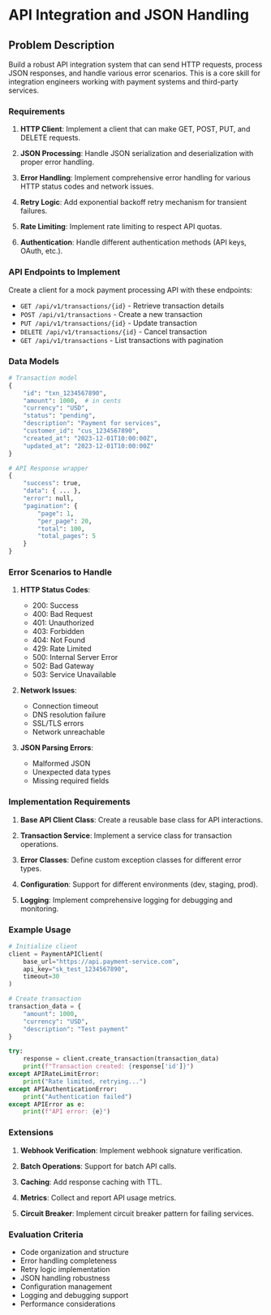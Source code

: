 # API Integration and JSON Handling

## Problem Description

Build a robust API integration system that can send HTTP requests, process JSON responses, and handle various error scenarios. This is a core skill for integration engineers working with payment systems and third-party services.

### Requirements

1. **HTTP Client**: Implement a client that can make GET, POST, PUT, and DELETE requests.

2. **JSON Processing**: Handle JSON serialization and deserialization with proper error handling.

3. **Error Handling**: Implement comprehensive error handling for various HTTP status codes and network issues.

4. **Retry Logic**: Add exponential backoff retry mechanism for transient failures.

5. **Rate Limiting**: Implement rate limiting to respect API quotas.

6. **Authentication**: Handle different authentication methods (API keys, OAuth, etc.).

### API Endpoints to Implement

Create a client for a mock payment processing API with these endpoints:

- `GET /api/v1/transactions/{id}` - Retrieve transaction details
- `POST /api/v1/transactions` - Create a new transaction
- `PUT /api/v1/transactions/{id}` - Update transaction
- `DELETE /api/v1/transactions/{id}` - Cancel transaction
- `GET /api/v1/transactions` - List transactions with pagination

### Data Models

```python
# Transaction model
{
    "id": "txn_1234567890",
    "amount": 1000,  # in cents
    "currency": "USD",
    "status": "pending",
    "description": "Payment for services",
    "customer_id": "cus_1234567890",
    "created_at": "2023-12-01T10:00:00Z",
    "updated_at": "2023-12-01T10:00:00Z"
}

# API Response wrapper
{
    "success": true,
    "data": { ... },
    "error": null,
    "pagination": {
        "page": 1,
        "per_page": 20,
        "total": 100,
        "total_pages": 5
    }
}
```

### Error Scenarios to Handle

1. **HTTP Status Codes**:
   - 200: Success
   - 400: Bad Request
   - 401: Unauthorized
   - 403: Forbidden
   - 404: Not Found
   - 429: Rate Limited
   - 500: Internal Server Error
   - 502: Bad Gateway
   - 503: Service Unavailable

2. **Network Issues**:
   - Connection timeout
   - DNS resolution failure
   - SSL/TLS errors
   - Network unreachable

3. **JSON Parsing Errors**:
   - Malformed JSON
   - Unexpected data types
   - Missing required fields

### Implementation Requirements

1. **Base API Client Class**: Create a reusable base class for API interactions.

2. **Transaction Service**: Implement a service class for transaction operations.

3. **Error Classes**: Define custom exception classes for different error types.

4. **Configuration**: Support for different environments (dev, staging, prod).

5. **Logging**: Implement comprehensive logging for debugging and monitoring.

### Example Usage

```python
# Initialize client
client = PaymentAPIClient(
    base_url="https://api.payment-service.com",
    api_key="sk_test_1234567890",
    timeout=30
)

# Create transaction
transaction_data = {
    "amount": 1000,
    "currency": "USD",
    "description": "Test payment"
}

try:
    response = client.create_transaction(transaction_data)
    print(f"Transaction created: {response['id']}")
except APIRateLimitError:
    print("Rate limited, retrying...")
except APIAuthenticationError:
    print("Authentication failed")
except APIError as e:
    print(f"API error: {e}")
```

### Extensions

1. **Webhook Verification**: Implement webhook signature verification.

2. **Batch Operations**: Support for batch API calls.

3. **Caching**: Add response caching with TTL.

4. **Metrics**: Collect and report API usage metrics.

5. **Circuit Breaker**: Implement circuit breaker pattern for failing services.

### Evaluation Criteria

- Code organization and structure
- Error handling completeness
- Retry logic implementation
- JSON handling robustness
- Configuration management
- Logging and debugging support
- Performance considerations
